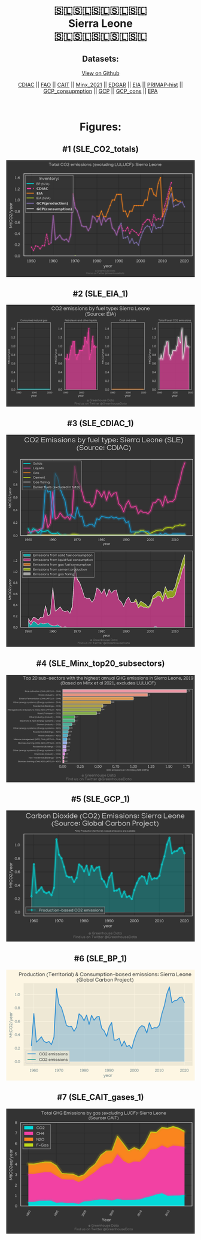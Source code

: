 
<center>
<h1 align="center">
🇸🇱🇸🇱🇸🇱🇸🇱🇸🇱
<br>
Sierra Leone
<br>
🇸🇱🇸🇱🇸🇱🇸🇱🇸🇱
</h1>
<h2>Datasets:</h2>
<p><a href="https://github.com/dquintani/GreenhouseData/tree/master/country_data/SLE_Sierra Leone/data">View on Github</a>
<br></p><p><a href="data/SLE_CDIAC.csv">CDIAC</a> || <a href="data/SLE_FAO.csv">FAO</a> || <a href="data/SLE_CAIT.csv">CAIT</a> || <a href="data/SLE_Minx_2021.csv">Minx_2021</a> || <a href="data/SLE_EDGAR.csv">EDGAR</a> || <a href="data/SLE_EIA.csv">EIA</a> || <a href="data/SLE_PRIMAP-hist.csv">PRIMAP-hist</a> || <a href="data/SLE_GCP_consupmption.csv">GCP_consupmption</a> || <a href="data/SLE_GCP.csv">GCP</a> || <a href="data/SLE_GCP_cons.csv">GCP_cons</a> || <a href="data/SLE_EPA.csv">EPA</a></p><p><br></p>
<h1>Figures:</h1><h2>#1 (SLE_CO2_totals)</h2>
<p><img alt="" src="figures/SLE_CO2_totals.png" /></p><h2>#2 (SLE_EIA_1)</h2>
<p><img alt="" src="figures/SLE_EIA_1.png" /></p><h2>#3 (SLE_CDIAC_1)</h2>
<p><img alt="" src="figures/SLE_CDIAC_1.png" /></p><h2>#4 (SLE_Minx_top20_subsectors)</h2>
<p><img alt="" src="figures/SLE_Minx_top20_subsectors.png" /></p><h2>#5 (SLE_GCP_1)</h2>
<p><img alt="" src="figures/SLE_GCP_1.png" /></p><h2>#6 (SLE_BP_1)</h2>
<p><img alt="" src="figures/SLE_BP_1.png" /></p><h2>#7 (SLE_CAIT_gases_1)</h2>
<p><img alt="" src="figures/SLE_CAIT_gases_1.png" /></p>
